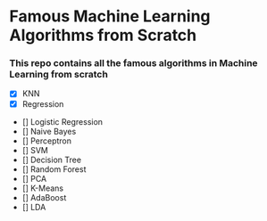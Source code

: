 # Famous Machine Learning Algorithms from Scratch

### This repo contains all the famous algorithms in Machine Learning from scratch

- [x] KNN
- [x] Regression
- [] Logistic Regression
- [] Naive Bayes
- [] Perceptron
- [] SVM
- [] Decision Tree
- [] Random Forest
- [] PCA
- [] K-Means
- [] AdaBoost
- [] LDA


